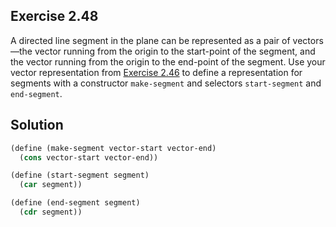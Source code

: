 ## Exercise 2.48

A directed line segment in the plane can be represented as a pair of vectors—the
vector running from the origin to the start-point of the segment, and the vector
running from the origin to the end-point of the segment. Use your vector
representation from [Exercise 2.46](./2.46.md) to define a representation for
segments with a constructor `make-segment` and selectors `start-segment` and
`end-segment`.

## Solution

```scheme
(define (make-segment vector-start vector-end)
  (cons vector-start vector-end))

(define (start-segment segment)
  (car segment))

(define (end-segment segment)
  (cdr segment))
```
